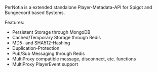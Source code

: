 PerNotia is a extended standalone Player-Metadata-API for Spigot and Bungeecord based Systems.

Features:
* Persistent Storage through MongoDB
* Cached/Temporary Storage through Redis
* MD5- and SHA512-Hashing
* Duplication-Protection
* Pub/Sub Messaging through Redis
* MultiProxy compatible message, disconnect, etc. functions
* MultiProxy PlayerEvent support
 